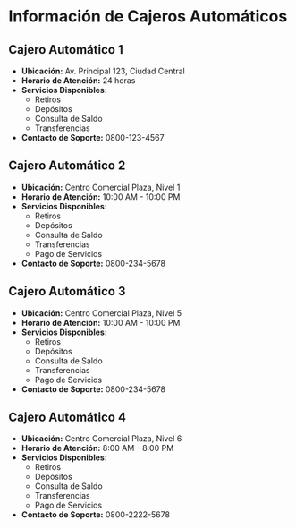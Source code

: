 ﻿# Información de Cajeros Automáticos

## Cajero Automático 1

- **Ubicación:** Av. Principal 123, Ciudad Central
- **Horario de Atención:** 24 horas
- **Servicios Disponibles:**
  - Retiros
  - Depósitos
  - Consulta de Saldo
  - Transferencias
- **Contacto de Soporte:** 0800-123-4567

## Cajero Automático 2

- **Ubicación:** Centro Comercial Plaza, Nivel 1
- **Horario de Atención:** 10:00 AM - 10:00 PM
- **Servicios Disponibles:**
  - Retiros
  - Depósitos
  - Consulta de Saldo
  - Transferencias
  - Pago de Servicios
- **Contacto de Soporte:** 0800-234-5678

## Cajero Automático 3

- **Ubicación:** Centro Comercial Plaza, Nivel 5
- **Horario de Atención:** 10:00 AM - 10:00 PM
- **Servicios Disponibles:**
  - Retiros
  - Depósitos
  - Consulta de Saldo
  - Transferencias
  - Pago de Servicios
- **Contacto de Soporte:** 0800-234-5678

## Cajero Automático 4

- **Ubicación:** Centro Comercial Plaza, Nivel 6
- **Horario de Atención:** 8:00 AM - 8:00 PM
- **Servicios Disponibles:**
  - Retiros
  - Depósitos
  - Consulta de Saldo
  - Transferencias
  - Pago de Servicios
- **Contacto de Soporte:** 0800-2222-5678
